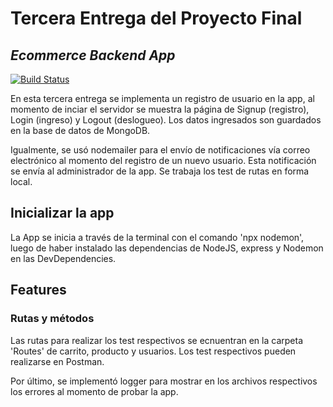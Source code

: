 # Tercera Entrega del Proyecto Final
## _Ecommerce Backend App_

[![Build Status](https://travis-ci.org/joemccann/dillinger.svg?branch=master)](https://travis-ci.org/joemccann/dillinger)

En esta tercera entrega se implementa un registro de usuario en la app, al momento de inciar el servidor se muestra la página de Signup (registro), Login (ingreso) y Logout (deslogueo). Los datos ingresados son guardados en la base de datos de MongoDB.

Igualmente, se usó nodemailer para el envío de notificaciones vía correo electrónico al momento del registro de un nuevo usuario. Esta notificación se envía al administrador de la app. Se trabaja los test de rutas en forma local.  

## Inicializar la app

La App se inicia a través de la terminal con el comando 'npx nodemon', luego de haber instalado las dependencias de NodeJS, express y Nodemon en las DevDependencies. 

## Features

### Rutas y métodos

Las rutas para realizar los test respectivos se ecnuentran en la carpeta 'Routes' de carrito, producto y usuarios. Los test respectivos pueden realizarse en Postman. 

Por último, se implementó logger para mostrar en los archivos respectivos los errores al momento de probar la app. 